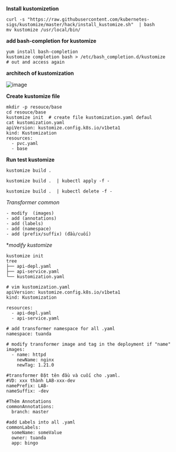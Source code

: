 **Install kustomizetion**
```
curl -s "https://raw.githubusercontent.com/kubernetes-sigs/kustomize/master/hack/install_kustomize.sh"  | bash
mv kustomize /usr/local/bin/
```
**add bash-completion for kustomize**
```
yum install bash-completion
kustomize completion bash > /etc/bash_completion.d/kustomize
# out and access again
```
**architech of kustomization**

![image](https://github.com/user-attachments/assets/113b79c3-8a78-4910-b1cd-03b57b9396d3)

**Create kustomize file**
```
mkdir -p resouce/base
cd resouce/base
kustomize init  # create file kustomization.yaml defaul
cat kustomization.yaml 
apiVersion: kustomize.config.k8s.io/v1beta1
kind: Kustomization
resources:
  - pvc.yaml
  - base
```
**Run test kustomize**
```
kustomize build .
```
```
kustomize build .  | kubectl apply -f -
```
```
kustomize build .  | kubectl delete -f -
```
*Transformer common*
```
- modify  (images)
- add (annotations)
- add (labels)
- add (namespace)
- add (prefix/suffix) (đầu/cuối)
```
**modify kustomize*
```
kustomize init
tree
├── api-depl.yaml
├── api-service.yaml
└── kustomization.yaml

# vim kustomization.yaml
apiVersion: kustomize.config.k8s.io/v1beta1
kind: Kustomization

resources:
  - api-depl.yaml
  - api-service.yaml

# add transformer namespace for all .yaml
namespace: tuanda

# modify transformer image and tag in the deployment if "name"
images:
  - name: httpd
    newName: nginx
    newTag: 1.21.0

#transformer Đặt tên đầu và cuối cho .yaml. 
#VD: xxx thành LAB-xxx-dev
namePrefix: LAB-
nameSuffix: -dev

#Thêm Annotations
commonAnnotations:
  branch: master

#add Labels into all .yaml
commonLabels:
  someName: someValue
  owner: tuanda
  app: bingo
```


